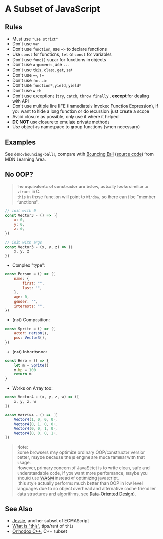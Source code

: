 # A Subset of JavaScript

## Rules

- Must use `"use strict"`
- Don't use `var`
- Don't use `function`, use `=>` to declare functions
- Use `const` for functions, `let` or `const` for variables
- Don't use `func()` sugar for functions in objects
- Don't use `arguments`, use `...`
- Don't use `this`, `class`, `get`, `set`
- Don't use `==`, `!=`
- Don't use `for`...`in`
- Don't use `function*`, `yield`, `yield*`
- Don't use `with`
- Don't use exceptions (`try`, `catch`, `throw`, `finally`), **except** for dealing with API
- Don't use multiple line IIFE (Immediately Invoked Function Expression), if you want to hide a long function or do recursion, just create a scope
- Avoid closure as possible, only use it where it helped
- **DO NOT** use closure to emulate private methods
- Use object as namespace to group functions (when necessary) 

## Examples

See `demo/bouncing-balls`, compare wtih [Bouncing Ball](https://developer.mozilla.org/en-US/docs/Learn/JavaScript/Objects/Object_building_practice) ([source code](https://github.com/mdn/learning-area/blob/master/javascript/oojs/bouncing-balls/main-finished.js)) from MDN Learning Area. 

## No OOP?

> the equivalents of constructor are below, actually looks similiar to `struct` in C.  
> `this` in those function will point to `Window`, so there can't be "member functions".
~~~ js
// init with 0
const Vector3 = () => ({
    x: 0,
    y: 0,
    z: 0,
})
~~~

~~~ js
// init with args
const Vector3 = (x, y, z) => ({
    x, y, z
})
~~~

- Complex "type":
~~~ js
const Person = () => ({
    name: {
        first: "",
        last: "",
    },
    age: 0,
    gender: "",
    interests: "",
})
~~~

- (not) Composition: 
~~~ js
const Sprite = () => ({
    actor: Person(),
    pos: Vector3(),
})
~~~

- (not) Inheritance:
~~~ js
const Hero = () => {
    let m = Sprite()
    m.hp = 100
    return m
}
~~~

- Works on Array too:
~~~ js
const Vector4 = (x, y, z, w) => ([
    x, y, z, w
])

const Matrix4 = () => ([
    Vector4(1, 0, 0, 0),
    Vector4(0, 1, 0, 0),
    Vector4(0, 0, 1, 0),
    Vector4(0, 0, 0, 1),
])
~~~

> Note:  
> Some browsers may optimize ordinary OOP/constructor version better, maybe because the js engine are much familiar with that usage.  
> However, primary concern of JavaStrict is to write clean, safe and understandable code, if you want more performance, maybe you should use [WASM](https://en.wikipedia.org/wiki/WebAssembly) instead of optimizing javascript.  
> (this style actually performs much better than OOP in low level languages due to no object overhead and alternative cache friendlier data structures and algorithms, see [Data-Oriented Design](https://en.wikipedia.org/wiki/Data-oriented_design)).

## See Also

- [Jessie](https://github.com/endojs/Jessie), another subset of ECMAScript
- [What is "this"](https://www.youtube.com/watch?v=kb0Af7dzCTs), tips/rant of `this`
- [Orthodox C++](https://gist.github.com/bkaradzic/2e39896bc7d8c34e042b), C++ subset